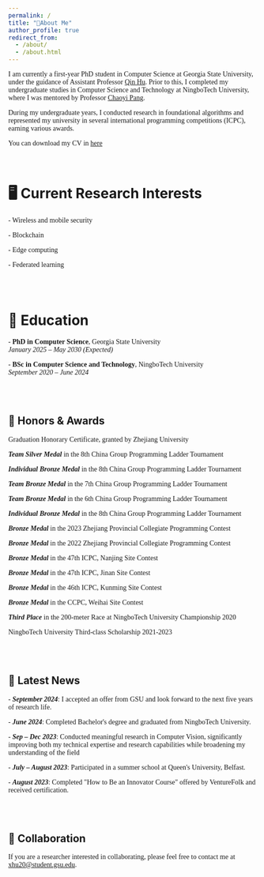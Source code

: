 ```yaml
---
permalink: /
title: "👋About Me"
author_profile: true
redirect_from: 
  - /about/
  - /about.html
---
```


<span style="font-family: 'EB Garamond', serif;">I am currently a first-year PhD student in Computer Science at Georgia State University, under the guidance of Assistant Professor [Qin Hu](https://qinhu2010.github.io/). Prior to this, I completed my undergraduate studies in Computer Science and Technology at NingboTech University, where I was mentored by Professor [Chaoyi Pang](https://scholar.google.com.au/citations?user=PZZ9jIEAAAAJ&hl=en). </span>

<span style="font-family: 'EB Garamond', serif;">During my undergraduate years, I conducted research in foundational algorithms and represented my university in several international programming competitions (ICPC), earning various awards.</span>

<span style="font-family: 'EB Garamond', serif;">You can download my CV in [here](assets/cv.pdf)</span>  
<br><br>


🖥️  Current Research Interests
======
<span style="font-family: 'EB Garamond', serif;">- Wireless and mobile security  </span>

<span style="font-family: 'EB Garamond', serif;">- Blockchain </span> 

<span style="font-family: 'EB Garamond', serif;">- Edge computing </span> 

<span style="font-family: 'EB Garamond', serif;">- Federated learning</span> 

<br><br>

🏫  Education
======
<span style="font-family: 'EB Garamond', serif;">- **PhD in Computer Science**, Georgia State University</span>  
  <span style="font-family: 'EB Garamond', serif;">*January 2025 – May 2030 (Expected)*</span>  
  
<span style="font-family: 'EB Garamond', serif;">- **BSc in Computer Science and Technology**, NingboTech University</span>  
  <span style="font-family: 'EB Garamond', serif;">*September 2020 – June 2024*</span>

<br><br>  

🙏  Honors & Awards
------
<span style="font-family: 'EB Garamond', serif;">Graduation Honorary Certificate, granted by Zhejiang University</span>

<span style="font-family: 'EB Garamond', serif;">***Team Silver Medal*** in the 8th China Group Programming Ladder Tournament</span>

<span style="font-family: 'EB Garamond', serif;">***Individual Bronze Medal*** in the 8th China Group Programming Ladder Tournament</span>

<span style="font-family: 'EB Garamond', serif;">***Team Bronze Medal*** in the 7th China Group Programming Ladder Tournament</span>

<span style="font-family: 'EB Garamond', serif;">***Team Bronze Medal*** in the 6th China Group Programming Ladder Tournament</span>

<span style="font-family: 'EB Garamond', serif;">***Individual Bronze Medal*** in the 8th China Group Programming Ladder Tournament</span>

<span style="font-family: 'EB Garamond', serif;">***Bronze Medal*** in the 2023 Zhejiang Provincial Collegiate Programming Contest</span>

<span style="font-family: 'EB Garamond', serif;">***Bronze Medal*** in the 2022 Zhejiang Provincial Collegiate Programming Contest</span>

<span style="font-family: 'EB Garamond', serif;">***Bronze Medal*** in the 47th ICPC, Nanjing Site Contest</span>

<span style="font-family: 'EB Garamond', serif;">***Bronze Medal*** in the 47th ICPC, Jinan Site Contest</span>

<span style="font-family: 'EB Garamond', serif;">***Bronze Medal*** in the 46th ICPC, Kunming Site Contest</span>

<span style="font-family: 'EB Garamond', serif;">***Bronze Medal*** in the CCPC, Weihai Site Contest</span>

<span style="font-family: 'EB Garamond', serif;">***Third Place*** in the 200-meter Race at NingboTech University Championship 2020</span>

<span style="font-family: 'EB Garamond', serif;">NingboTech University Third-class Scholarship 2021-2023</span>


<br><br>

📰  Latest News
------
<span style="font-family: 'EB Garamond', serif;">- ***September 2024***: I accepted an offer from GSU and look forward to the next five years of research life.</span>  

<span style="font-family: 'EB Garamond', serif;">- ***June 2024***: Completed Bachelor's degree and graduated from NingboTech University.</span>

<span style="font-family: 'EB Garamond', serif;">- ***Sep – Dec 2023***: Conducted meaningful research in Computer Vision, significantly improving both my technical expertise and research capabilities while broadening my understanding of the field</span>

<span style="font-family: 'EB Garamond', serif;">- ***July – August 2023***: Participated in a summer school at Queen's University, Belfast.</span>

<span style="font-family: 'EB Garamond', serif;">- ***August 2023***: Completed "How to Be an Innovator Course" offered by VentureFolk and received certification.</span> 


<br><br>

🙏  Collaboration
------
<span style="font-family: 'EB Garamond', serif;">If you are a researcher interested in collaborating, please feel free to contact me at [xhu20@student.gsu.edu](mailto:xhu20@student.gsu.edu).</span>  
